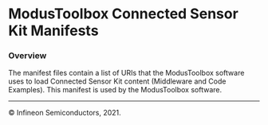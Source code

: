 # ModusToolbox Connected Sensor Kit Manifests

### Overview
The manifest files contain a list of URIs that the ModusToolbox software uses to load Connected Sensor Kit content (Middleware and Code Examples). This manifest is used by the ModusToolbox software.

---
© Infineon Semiconductors, 2021.
